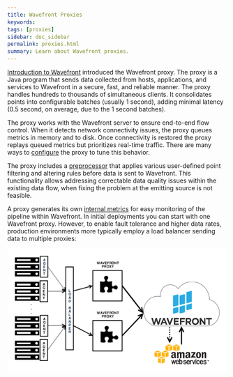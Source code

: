 ```yaml
---
title: Wavefront Proxies
keywords:
tags: [proxies]
sidebar: doc_sidebar
permalink: proxies.html
summary: Learn about Wavefront proxies.
---
```

[Introduction to Wavefront](wavefront_introduction.html) introduced the Wavefront proxy. The proxy is a Java program
that sends data collected from hosts, applications, and services to Wavefront in a secure, fast, and reliable manner.
The proxy handles hundreds to thousands of simultaneous clients. It consolidates points into configurable batches
(usually 1 second), adding minimal latency (0.5 second, on average, due to the 1 second batches).

The proxy works with the Wavefront server to ensure end-to-end flow control. When it detects network connectivity
issues, the proxy queues metrics in memory and to disk. Once connectivity is restored the proxy replays queued metrics
but prioritizes real-time traffic. There are many ways to [configure](proxies_configuring.html) the proxy to tune this
behavior.

The proxy includes a [preprocessor](proxies_preprocessor_rules.html) that applies various user-defined point filtering
and altering rules before data is sent to Wavefront. This functionality allows addressing correctable data quality
issues within the existing data flow, when fixing the problem at the emitting source is not feasible.

A proxy generates its own [internal metrics](wavefront_monitoring.html) for easy monitoring of the pipeline within
Wavefront. In initial deployments you can start with one Wavefront proxy. However, to enable fault tolerance and higher
data rates, production environments more typically employ a load balancer sending data to multiple proxies:

![Wavefront architecture load balanced](images/wavefront_architecture_lb.png)